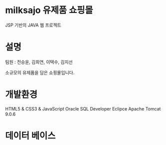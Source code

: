 # milksajo 유제품 쇼핑몰
JSP 기반의 JAVA 웹 프로젝트

# 설명
팀원 : 전승윤, 김희연, 이택수, 김지선

소규모의 유제품을 담은 쇼핑몰입니다.

# 개발환경
HTML5 & CSS3 & JavaScript
Oracle SQL Developer
Eclipce
Apache Tomcat 9.0.6

# 데이터 베이스
